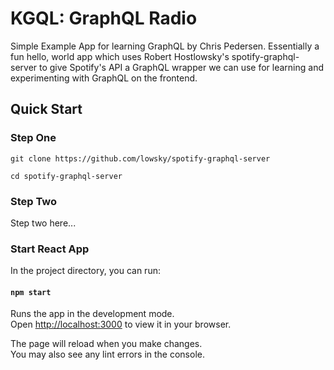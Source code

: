 # KGQL: GraphQL Radio

Simple Example App for learning GraphQL by Chris Pedersen. Essentially a fun hello, world app which uses Robert Hostlowsky's spotify-graphql-server to give Spotify's API a GraphQL wrapper we can use for learning and experimenting with GraphQL on the frontend.

## Quick Start

### Step One

`git clone https://github.com/lowsky/spotify-graphql-server`

`cd spotify-graphql-server`

### Step Two

Step two here...

### Start React App

In the project directory, you can run:

#### `npm start`

Runs the app in the development mode.\
Open [http://localhost:3000](http://localhost:3000) to view it in your browser.

The page will reload when you make changes.\
You may also see any lint errors in the console.

